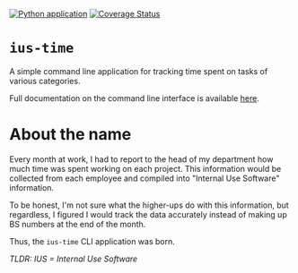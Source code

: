 [![Python application](https://github.com/mrasore98/ius-time/actions/workflows/python-app.yml/badge.svg)](https://github.com/mrasore98/ius-time/actions/workflows/python-app.yml)
[![Coverage Status](https://coveralls.io/repos/github/mrasore98/ius-time/badge.svg?branch=main)](https://coveralls.io/github/mrasore98/ius-time?branch=main)

# `ius-time`

A simple command line application for tracking time spent on tasks of various categories.

Full documentation on the command line interface is available [here](docs/CommandLineInterface.md).

# About the name

Every month at work, I had to report to the head of my department how much time
was spent working on each project. This information would be collected from each employee and compiled into
"Internal Use Software" information. 

To be honest, I'm not sure what the higher-ups do with this information, but regardless, I figured I would track
the data accurately instead of making up BS numbers at the end of the month. 

Thus, the `ius-time` CLI application was born.

*TLDR: IUS = Internal Use Software*
 